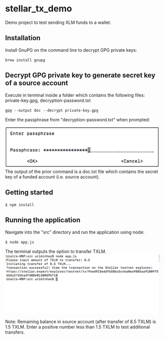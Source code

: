 # stellar_tx_demo
Demo project to test sending XLM funds to a wallet.

## Installation
Install GnuPG on the command line to decrypt GPG private keys:

``
brew install gnupg
``

## Decrypt GPG private key to generate secret key of a source account

Execute in terminal inside a folder which contains the following files: private-key.gpg, decryption-password.txt

``
gpg --output doc --decrypt private-key.gpg
``

Enter the passphrase from "decryption-password.txt" when prompted:

<img src="https://github.com/uziminhas/stellar_tx_demo/blob/master/enter_passphrase.png" width="500">
The output of the prior command is a doc.txt file which contains the secret key of a funded account (i.e. source account).

## Getting started
``
$ npm install
``

## Running the application
Navigate into the "src" directory and run the application using node:

``
$ node app.js
``

The terminal outputs the option to transfer TXLM.
<img src="https://github.com/uziminhas/stellar_tx_demo/blob/master/command_line.png
" width="500">

Note: Remaining balance in source account (after transfer of 8.5 TXLM) is 1.5 TXLM. Enter a positive number less than 1.5 TXLM to test additional transfers.

